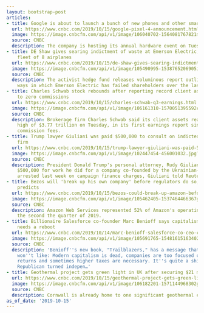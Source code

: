 ```yaml
---
layout: bootstrap-post
articles:
- title: Google is about to launch a bunch of new phones and other smart gadgets
  url: https://www.cnbc.com/2019/10/15/google-pixel-4-announcement.html
  image: https://image.cnbcfm.com/api/v1/image/106040702-1564081767821msft.jpg?v=1571142839
  source: CNBC
  description: The company is hosting its annual hardware event on Tuesday.
- title: DE Shaw gives searing indictment of waste at Emerson Electric, including
    fleet of 8 airplanes
  url: https://www.cnbc.com/2019/10/15/de-shaw-gives-searing-indictment-of-waste-at-emerson-electric-including-fleet-of-8-airplanes.html
  image: https://image.cnbcfm.com/api/v1/image/105490995-1538765206905img_8212.jpg?v=1571145726
  source: CNBC
  description: The activist hedge fund releases voluminous report outlining all the
    ways in which Emerson Electric has failed shareholders over the last decade.
- title: Charles Schwab stock rebounds after reporting record client assets amid shift
    to zero commissions
  url: https://www.cnbc.com/2019/10/15/charles-schwab-q3-earnings.html
  image: https://image.cnbcfm.com/api/v1/image/106161310-1570051395592charles.jpg?v=1571084910
  source: CNBC
  description: Brokerage firm Charles Schwab said its client assets reached a record
    high of $3.77 trillion on Tuesday, in its first earnings report since dropping
    commission fees.
- title: Trump lawyer Giuliani was paid $500,000 to consult on indicted associate's
    firm
  url: https://www.cnbc.com/2019/10/15/trump-lawyer-giuliani-was-paid-500000-to-consult-on-indicted-associates-firm.html
  image: https://image.cnbcfm.com/api/v1/image/102447454-456001032.jpg?v=1424710687
  source: CNBC
  description: President Donald Trump's personal attorney, Rudy Giuliani, was paid
    $500,000 for work he did for a company co-founded by the Ukrainian-American businessman
    arrested last week on campaign finance charges, Giuliani told Reuters on Monday.
- title: Bezos will 'break up his own company' before regulators do so, Atlantic writer
    predicts
  url: https://www.cnbc.com/2019/10/15/bezos-could-break-up-amazon-before-regulators-atlantic-writer-says.html
  image: https://image.cnbcfm.com/api/v1/image/105462405-1537464466367gettyimages-1036099120.jpeg?v=1571143282
  source: CNBC
  description: Amazon Web Services represented 52% of Amazon's operating income in
    the second the quarter of 2019.
- title: Billionaire Salesforce co-founder Marc Benioff says capitalism is dead and
    needs a reboot
  url: https://www.cnbc.com/2019/10/14/marc-benioff-salesforce-co-ceo-cnbc-trailblazers-interview.html
  image: https://image.cnbcfm.com/api/v1/image/105691765-15481615163402i3a0602.jpg?v=1548161559
  source: CNBC
  description: 'Benioff''s new book, "Trailblazers," has a message that many capitalists
    won''t like: Modern capitalism is dead, companies are too focused on shareholder
    returns and sometimes higher taxes are necessary. It''s quite a shift for a former
    Republican turned indepen…'
- title: Geothermal project gets green light in UK after securing $21 million in funding
  url: https://www.cnbc.com/2019/10/15/geothermal-project-gets-green-light-after-securing-millions-in-funding.html
  image: https://image.cnbcfm.com/api/v1/image/106182201-1571144968302gettyimages-135609914.jpg?v=1571145049
  source: CNBC
  description: Cornwall is already home to one significant geothermal energy scheme.
as_of_date: '2019-10-15'
---
```


